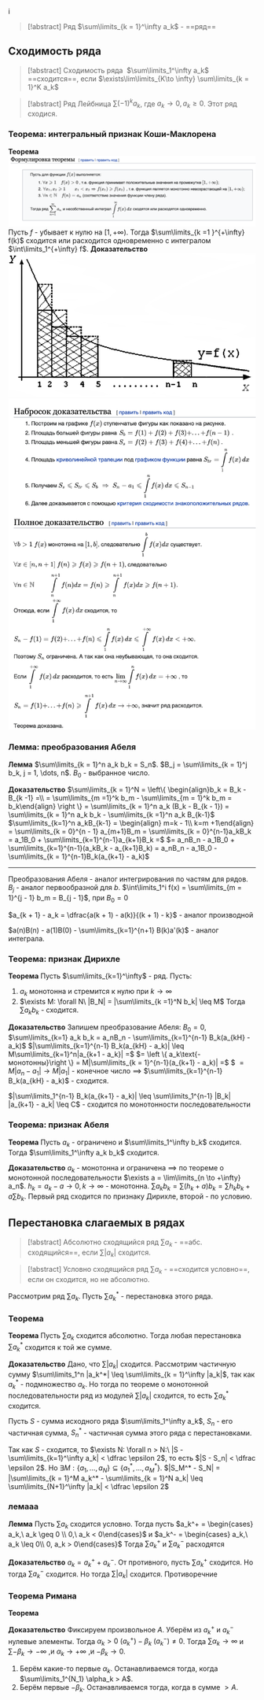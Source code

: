 i
> [!abstract] Ряд
> $\sum\limits_{k = 1}^\infty a_k$ - ==ряд==

## Сходимость ряда

> [!abstract] Сходимость ряда
>  $\sum\limits_1^\infty a_k$ ==сходится==, если $\exists\lim\limits_{K\to \infty} \sum\limits_{k = 1}^K a_k$


> [!abstract] Ряд Лейбница
> $\sum (-1)^k a_k$, где $a_k \to 0, a_k \geq 0$. Этот ряд сходися.

### Теорема: интегральный признак Коши-Маклорена
**Теорема**
![](attachments/Pasted%20image%2020230421120259.png)
Пусть $f$ - убывает к нулю на $[1, +\infty)$. Тогда $\sum\limits_{k =1 }^{+\infty} f(k)$ сходится или расходится одновременно с интегралом $\int\limits_1^{+\infty} f$.
**Доказательство**
![](attachments/Pasted%20image%2020230421120220.png)
![](attachments/Pasted%20image%2020230421120158.png)

### Лемма: преобразования Абеля
**Лемма**
$\sum\limits_{k = 1}^n a_k b_k = S_n$. $B_j = \sum\limits_{k = 1}^j b_k, j = 1, \dots, n$. $B_0$ - выбранное число.

**Доказательство**
$\sum\limits_{k = 1}^N = \left\{ \begin{align}b_k = B_k - B_{k -1} =\\ = \sum\limits_{m =1}^k b_m - \sum\limits_{m = 1}^k b_m = b_k\end{align} \right \} = \sum\limits_{k = 1}^n a_k (B_k - B_{k - 1}) = \sum\limits_{k = 1}^n a_k b_k - \sum\limits_{k =1}^n a_k B_{k-1}$
$\sum\limits_{k=1}^n a_kB_{k-1} = \begin{align} m=k - 1\\ k=m +1\end{align} = \sum\limits_{k = 0}^{n - 1} a_{m+1}B_m = \sum\limits_{k = 0}^{n-1}a_kB_k = a_1B_0 + \sum\limits_{k=1}^{n-1}a_{k+1}B_k =$
$= a_nB_n - a_1B_0 + \sum\limits_{k=1}^{n-1}(a_kB_k - a_{k+1}B_k) = a_nB_n - a_1B_0 - \sum\limits_{k = 1}^{n-1}B_k(a_{k+1} - a_k)$
****
Преобразования Абеля - аналог интегрирования по частям для рядов.  $B_j$ - аналог первообразной для $b$. $\int\limits_1^i f(x) = \sum\limits_{m = 1}^{j - 1} b_m = B_{j - 1}$, при $B_0 = 0$ 

$a_{k + 1} - a_k = \dfrac{a(k + 1) - a(k)}{(k + 1) - k}$ - аналог производной

$a(n)B(n) - a(1)B(0) - \sum\limits_{k=1}^{n+1} B(k)a'(k)$ - аналог интеграла.

### Теорема: признак Дирихле
**Теорема**
Пусть $\sum\limits_{k=1}^\infty$ - ряд. Пусть:
1) $a_k$ монотонна и стремится к нулю при $k\to\infty$
2) $\exists M: \forall N\ |B_N| = |\sum\limits_{k =1}^N b_k| \leq M$
Тогда $\sum\limits a_k b_k$ - сходится.

**Доказательство**
Запишем преобразование Абеля: $B_0 = 0$, $\sum\limits_{k=1} a_k b_k = a_nB_n - \sum\limits_{k=1}^{n-1} B_k(a_{kH} - a_k)$
$|\sum\limits_{k=1}^{n-1} B_k(a_{kH} - a_k)| \leq M\sum\limits_{k=1}^n|a_{k+1 - a_k}| =$ $= \left \{ a_k\text{- монотонны}\right \} = M|\sum\limits_{k = 1}^{n-1}(a_{k+1} - a_k)| =$ $ $= M|a_n - a_1| \to M|a_1|$ - конечное число $\implies$ $\sum\limits_{k=1}^{n-1} B_k(a_{kH} - a_k)$ - сходится.

$|\sum\limits_1^{n-1} B_k(a_{k+1} - a_k)| \leq \sum\limits_1^{n-1} |B_k| |a_{k+1} - a_k| \leq C$ - сходится по монотонности последовательности

### Теорема: признак Абеля
**Теорема**
Пусть $a_k$ - ограничено и $\sum\limits_1^\infty b_k$ сходится. Тогда $\sum\limits_1^\infty a_k b_k$ сходится.

**Доказательство**
$a_k$ - монотонна и ограничена $\implies$ по теореме о монотонной последовательности $\exists a = \lim\limits_{n \to +\infty} a_n$.
$h_k = a_k - a \to 0, k \to \infty$ - монотонна.
$\sum a_k b_k = \sum (h_k + a) b_k = \sum h_k b_k + a\sum b_k$. Первый ряд сходится по признаку Дирихле, второй - по условию.

## Перестановка слагаемых в рядах

> [!abstract] Абсолютно сходящийся ряд
> $\sum a_k$ - ==абс. сходящийся==, если $\sum |a_k|$ сходится.


> [!abstract] Условно сходящийся ряд
> $\sum a_k$ - ==сходится условно==, если он сходится, но не абсолютно.


Рассмотрим ряд $\sum a_k$. Пусть $\sum a_k^*$ - перестановка этого ряда. 

### Теорема
**Теорема**
Пусть $\sum a_k$ сходится абсолютно. Тогда любая перестановка $\sum\limits a_k^*$ сходится к той же сумме.

**Доказательство**
Дано, что $\sum |a_k|$ сходится. Рассмотрим частичную сумму $\sum\limits_1^n |a_k^*| \leq \sum\limits_{k = 1}^\infty |a_k|$, так как $a_k^*$ - подмножество $a_k$. Но тогда по теореме о монотонной последовательности ряд из модулей $\sum |a_k|$ сходится, то есть $\sum a_k^*$ сходится.

Пусть $S$ - cумма исходного ряда $\sum\limits_1^\infty a_k$, $S_n$ - его частичная сумма, $S_n^*$ - частичная сумма этого ряда с перестановками.

Так как $S$ - сходится, то $\exists N: \forall n > N:\ |S - \sum\limits_{k=1}^\infty a_k| < \dfrac \epsilon 2$, то есть $|S - S_n| < \dfrac \epsilon 2$. Но $\exists M : \left\{ a_1, \dots, a_N\right\} \subseteq \{a_1^*, \dots, a_M^*\}$.
$|S_M^* - S_N| = |\sum\limits_{k = 1}^M a_k^* - \sum\limits_{k = 1}^N a_k| \leq \sum\limits_{N+1}^\infty |a_k| < \dfrac \epsilon 2$

### лемааа
**Лемма**
Пусть $\sum\limits a_k$ сходится условно. Тогда пусть $a_k^+ = \begin{cases} a_k,\ a_k \geq 0 \\ 0,\ a_k < 0\end{cases}$ и $a_k^- = \begin{cases} a_k,\ a_k \leq 0\\ 0, a_k > 0\end{cases}$
Тогда $\sum\limits a_k^+$ и $\sum\limits a_k^-$ расходятся

**Доказательство**
$a_k = a_k^+ + a_k^-$. От противного, пусть $\sum\limits a_k^+$ сходится. Но тогда $\sum\limits a_k^-$ сходится. Но тогда $\sum\limits |a_k|$ сходится. Противоречние

### Теорема Римана
**Теорема**

**Доказательство**
Фиксируем произвольное $A$. Уберём из $a_k^+$ и $a_k^-$ нулевые элементы. Тогда $\alpha_k > 0\ (a_k^+) - \beta_k\ (a_k^-) \neq 0$. Тогда $\sum\limits \alpha_k \to \infty$ и $\sum\limits -\beta_k \to -\infty$ ,и $\alpha_k \to +\infty$ ,и $-\beta_k \to 0$.
1) Берём какие-то первые $\alpha_k$. Останавливаемся тогда, когда $\sum\limits_1^{N_1} \alpha_k > A$.
2) Берём первые $-\beta_k$. Останавливаемся тогда, когда в сумме $> A$.